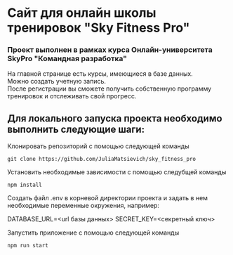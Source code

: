 # Сайт для онлайн школы тренировок "Sky Fitness Pro"

### Проект выполнен в рамках курса Онлайн-университета SkyPro "Командная разработка"

На главной странице есть курсы, имеющиеся в базе данных.\
Можно создать учетную запись.\
После регистрации вы сможете получить собственную программу тренировок
и отслеживать свой прогресс.

## Для локального запуска проекта необходимо выполнить следующие шаги:

Клонировать репозиторий с помощью следующей команды
```
git clone https://github.com/JuliaMatsievich/sky_fitness_pro
```
Установить необходимые зависимости с помощью следубщей команды
```
npm install
```
Создать файл .env в корневой директории проекта и задать в нем необходимые переменные окружения, например:

DATABASE_URL=<url базы данных>
SECRET_KEY=<секретный ключ>

Запустить приложение с помощью следующей команды
```
npm run start
```



